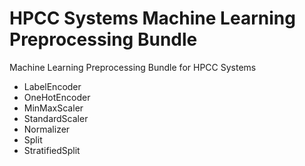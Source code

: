 # HPCC Systems Machine Learning Preprocessing Bundle

Machine Learning Preprocessing Bundle for HPCC Systems
- LabelEncoder
- OneHotEncoder
- MinMaxScaler
- StandardScaler
- Normalizer
- Split
- StratifiedSplit
